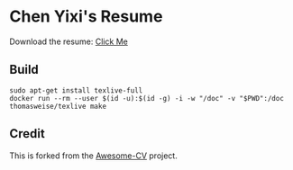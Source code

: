 # Chen Yixi's Resume

Download the resume: [Click Me](https://github.com/chenIshi/resume/raw/master/resume.pdf)

## Build

```
sudo apt-get install texlive-full
docker run --rm --user $(id -u):$(id -g) -i -w "/doc" -v "$PWD":/doc thomasweise/texlive make
```

## Credit

This is forked from the [Awesome-CV](https://github.com/posquit0/Awesome-CV) project.